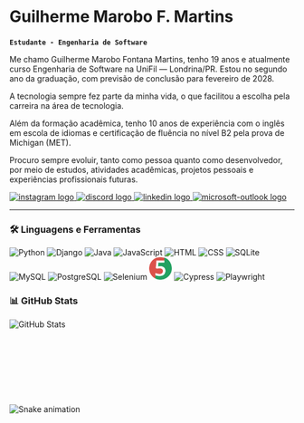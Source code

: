 # Guilherme Marobo F. Martins

**`Estudante - Engenharia de Software`**

Me chamo Guilherme Marobo Fontana Martins, tenho 19 anos e atualmente curso Engenharia de Software na UniFil — Londrina/PR. Estou no segundo ano da graduação, com previsão de conclusão para fevereiro de 2028.

A tecnologia sempre fez parte da minha vida, o que facilitou a escolha pela carreira na área de tecnologia. 

Além da formação acadêmica, tenho 10 anos de experiência com o inglês em escola de idiomas e certificação de fluência no nível B2 pela prova de Michigan (MET).

Procuro sempre evoluir, tanto como pessoa quanto como desenvolvedor, por meio de estudos, atividades acadêmicas, projetos pessoais e experiências profissionais futuras.


<p align="left">
    <a href="https://www.instagram.com/g.marobo" target="_blank">
    <img src="https://img.shields.io/static/v1?message=Instagram&logo=instagram&label=&color=E4405F&logoColor=white&labelColor=&style=for-the-badge" height="35" alt="instagram logo"  />
  </a>
  <a href="https://www.discordapp.com/users/471748139825496064" target="_blank">
    <img src="https://img.shields.io/static/v1?message=Discord&logo=discord&label=&color=7289DA&logoColor=white&labelColor=&style=for-the-badge" height="35" alt="discord logo"  />
  </a>
  <a href="https://www.linkedin.com/in/guimarobo/" target="_blank">
    <img src="https://img.shields.io/static/v1?message=LinkedIn&logo=linkedin&label=&color=0077B5&logoColor=white&labelColor=&style=for-the-badge" height="35" alt="linkedin logo"  />
  </a>
    <a href="mailto:guimarobo@outlook.com">
  <img src="https://img.shields.io/static/v1?message=e-MAIL&logo=microsoft-outlook&label=&color=0078D4&logoColor=white&labelColor=&style=for-the-badge" height="35" alt="microsoft-outlook logo"  />
  </a>
</p>

---

### 🛠️ Linguagens e Ferramentas

<p align="left">
  <img src="https://cdn.jsdelivr.net/gh/devicons/devicon/icons/python/python-original.svg" alt="Python" width="40" height="40"/>
  <img src="https://cdn.jsdelivr.net/gh/devicons/devicon/icons/django/django-plain.svg" alt="Django" width="40" height="40"/>
  <img src="https://cdn.jsdelivr.net/gh/devicons/devicon/icons/java/java-original.svg" alt="Java" width="40" height="40"/>
  <img src="https://cdn.jsdelivr.net/gh/devicons/devicon/icons/javascript/javascript-original.svg" alt="JavaScript" width="40" height="40"/>
<!--   <img src="https://cdn.jsdelivr.net/gh/devicons/devicon/icons/typescript/typescript-original.svg" alt="TypeScript" width="40" height="40"/> -->
<!--   <img src="https://cdn.jsdelivr.net/gh/devicons/devicon/icons/vuejs/vuejs-original.svg" alt="Vue.js" width="40" height="40"/> -->
  <img src="https://cdn.jsdelivr.net/gh/devicons/devicon/icons/html5/html5-original.svg" alt="HTML" width="40" height="40"/>
  <img src="https://cdn.jsdelivr.net/gh/devicons/devicon/icons/css3/css3-original.svg" alt="CSS" width="40" height="40"/>
  <img src="https://cdn.jsdelivr.net/gh/devicons/devicon/icons/sqlite/sqlite-original.svg" alt="SQLite" width="40" height="40"/>
  <img src="https://cdn.jsdelivr.net/gh/devicons/devicon/icons/mysql/mysql-original.svg" alt="MySQL" width="40" height="40"/>
  <img src="https://cdn.jsdelivr.net/gh/devicons/devicon/icons/postgresql/postgresql-original.svg" alt="PostgreSQL" width="40" height="40"/>
  <img src="https://cdn.jsdelivr.net/gh/devicons/devicon/icons/selenium/selenium-original.svg" alt="Selenium" width="40" height="40"/>
  <img src="https://raw.githubusercontent.com/devicons/devicon/master/icons/junit/junit-original.svg" alt="JUnit" width="40" height="40"/>
  <img src="https://cdn.jsdelivr.net/gh/devicons/devicon/icons/cypressio/cypressio-original.svg" alt="Cypress" width="40" height="40"/>
  <img src="https://playwright.dev/img/playwright-logo.svg" alt="Playwright" width="40" height="40"/>
</p>


### 📊 GitHub Stats

<p>
<img 
      align="left" 
      alt="GitHub Stats" 
      height="150" 
      src="https://github-readme-stats.vercel.app/api/top-langs/?username=guimarobo&theme=github_dark&layout=compact&custom_title=Tecnologias&langs_count=9" 
  />
</p>

###

<br clear="both">

<img src="https://raw.githubusercontent.com/GuiMarobo/GuiMarobo/output/snake.svg" alt="Snake animation" />
